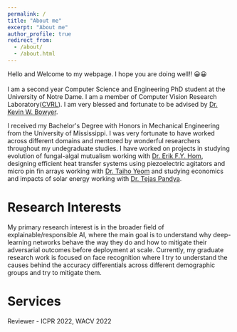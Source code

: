 ```yaml
---
permalink: /
title: "About me"
excerpt: "About me"
author_profile: true
redirect_from: 
  - /about/
  - /about.html
---
```


Hello and Welcome to my webpage. I hope you are doing well!! 😀😀 <br><br>
I am a second year Computer Science and Engineering PhD student at the University of Notre Dame. I am a member of Computer Vision Research Laboratory([CVRL](https://cvrl.nd.edu/)). I am very blessed and fortunate to be advised by [Dr. Kevin W. Bowyer](https://scholar.google.com/citations?user=XZkvOTEAAAAJ&hl=en). 

I received my Bachelor's Degree with Honors in Mechanical Engineering from the University of Mississippi. I was very fortunate to have worked across different domains and mentored by wonderful researchers throughout my undegraduate studies. I have worked on projects in studying evolution of fungal-algal mutualism working with [Dr. Erik F.Y. Hom](https://scholar.google.com/citations?user=EQpJP8cAAAAJ&hl=en), designing efficient heat transfer systems using piezoelectric agitators and micro pin fin arrays working with [Dr. Taiho Yeom](https://scholar.google.com/citations?hl=en&user=2wq2ly4AAAAJ&view_op=list_works&sortby=pubdate) and studying economics and impacts of solar energy working with [Dr. Tejas Pandya](https://scholar.google.com/citations?hl=en&user=qAz_-1wAAAAJ&view_op=list_works&sortby=pubdate).

Research Interests
======
My primary research interest is in the broader field of explainable/responsible AI, where the main goal is to understand why deep-learning networks behave the way they do and how to mitigate their adversarial outcomes before deployment at scale. Currently, my graduate research work is focused on face recognition where I try to understand the causes behind the accuracy differentials across different demographic groups and try to mitigate them.

Services
======
Reviewer - ICPR 2022, WACV 2022

